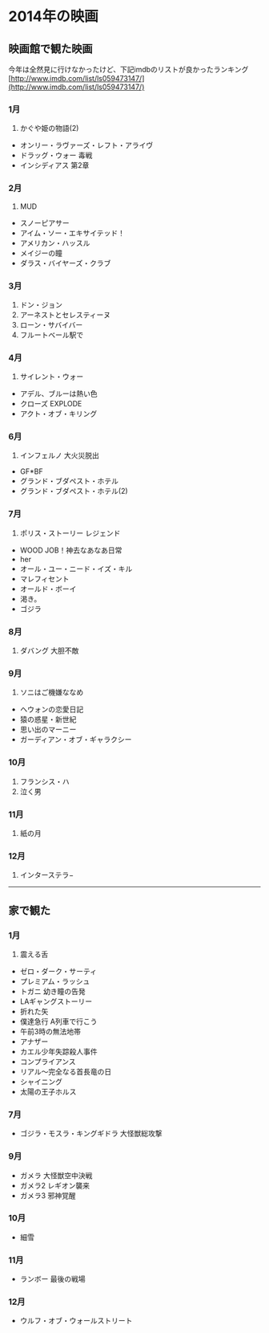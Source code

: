 # 2014年の映画

## 映画館で観た映画

今年は全然見に行けなかったけど、下記imdbのリストが良かったランキング   
[http://www.imdb.com/list/ls059473147/](http://www.imdb.com/list/ls059473147/)

### 1月

1. かぐや姫の物語(2)
- オンリー・ラヴァーズ・レフト・アライヴ
- ドラッグ・ウォー 毒戦
- インシディアス 第2章

### 2月
1.  MUD
- スノーピアサー
- アイム・ソー・エキサイテッド！
- アメリカン・ハッスル
- メイジーの瞳
- ダラス・バイヤーズ・クラブ

### 3月
1. ドン・ジョン
2. アーネストとセレスティーヌ
3. ローン・サバイバー
4. フルートベール駅で

### 4月
1. サイレント・ウォー
- アデル、ブルーは熱い色
- クローズ EXPLODE
- アクト・オブ・キリング

### 6月
1. インフェルノ 大火災脱出
- GF*BF
- グランド・ブダペスト・ホテル
- グランド・ブダペスト・ホテル(2)

### 7月
1. ポリス・ストーリー レジェンド
- WOOD JOB！神去なあなあ日常
- her
- オール・ユー・ニード・イズ・キル
- マレフィセント
- オールド・ボーイ
- 渇き。
- ゴジラ

### 8月
1. ダバング 大胆不敵

### 9月
1. ソニはご機嫌ななめ
- ヘウォンの恋愛日記
- 猿の惑星・新世紀
- 思い出のマーニー
- ガーディアン・オブ・ギャラクシー

### 10月
1. フランシス・ハ
2. 泣く男

### 11月
1. 紙の月

### 12月
1. インターステラ−



---
## 家で観た

### 1月
1. 震える舌
- ゼロ・ダーク・サーティ
- プレミアム・ラッシュ
- トガニ 幼き瞳の告発
- LAギャングストーリー
- 折れた矢
- 僕達急行 A列車で行こう
- 午前3時の無法地帯
- アナザー
- カエル少年失踪殺人事件
- コンプライアンス
- リアル〜完全なる首長竜の日
- シャイニング
- 太陽の王子ホルス

### 7月
- ゴジラ・モスラ・キングギドラ 大怪獣総攻撃

### 9月
- ガメラ 大怪獣空中決戦
- ガメラ2 レギオン襲来
- ガメラ3 邪神覚醒

### 10月
- 細雪

### 11月
- ランボー 最後の戦場

### 12月
- ウルフ・オブ・ウォールストリート


